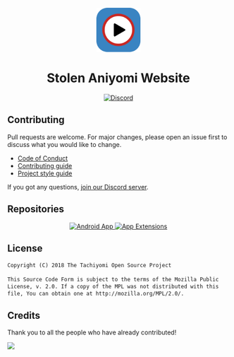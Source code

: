 <div>
	<p align="center">
		<img src="./src/.vuepress/public/icons/logo.png" height="100px">
	</p>
	<h1 align="center">Stolen Aniyomi Website</h1>
	<p align="center">
		<a href="https://discord.gg/F32UjdJZrR">
			<img src="https://img.shields.io/discord/349436576037732353.svg?label=Discord&labelColor=7289da&color=2c2f33&style=flat" alt="Discord">
		</a>
	</p>
</div>

## Contributing

Pull requests are welcome. For major changes, please open an issue first to discuss what you would like to change.

- [Code of Conduct](./CODE_OF_CONDUCT.md)
- [Contributing guide](./CONTRIBUTING.md)
- [Project style guide](https://aniyomi.org/sandbox/style-guide/)

If you got any questions, [join our Discord server](https://discord.gg/F32UjdJZrR).

## Repositories

<div>
	<p align="center">
		<a href="https://github.com/jmir1/aniyomi/">
			<img src="https://github-readme-stats.vercel.app/api/pin/?username=jmir1&repo=aniyomi&bg_color=0000&text_color=777&hide_border=true" alt="Android App">
		</a>
		<a href="https://github.com/jmir1/aniyomi-extensions/">
			<img src="https://github-readme-stats.vercel.app/api/pin/?username=jmir1&repo=aniyomi-extensions&bg_color=0000&text_color=777&hide_border=true" alt="App Extensions">
		</a>
	</p>
</div>

## License

	Copyright (C) 2018 The Tachiyomi Open Source Project

	This Source Code Form is subject to the terms of the Mozilla Public
	License, v. 2.0. If a copy of the MPL was not distributed with this
	file, You can obtain one at http://mozilla.org/MPL/2.0/.

## Credits

Thank you to all the people who have already contributed!

<a href="https://github.com/jmir1/aniyomi-website/graphs/contributors">
  <img src="https://contrib.rocks/image?repo=jmir1/aniyomi-website" />
</a>
